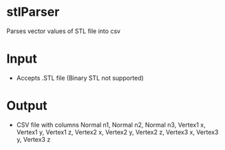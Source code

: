 # stlParser
Parses vector values of STL file into csv

# Input 
- Accepts .STL file (Binary STL not supported)

# Output
- CSV file with columns Normal n1, Normal n2, Normal n3, Vertex1 x, Vertex1 y, Vertex1 z, Vertex2 x, Vertex2 y, Vertex2 z, Vertex3 x, Vertex3 y, Vertex3 z
